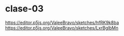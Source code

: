 # clase-03
https://editor.p5js.org/ValeeBravo/sketches/hfRK9k8ba
https://editor.p5js.org/ValeeBravo/sketches/LxrBglbMn
